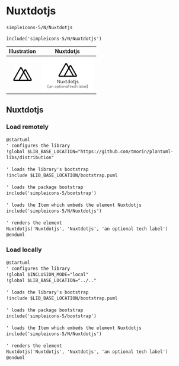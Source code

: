 # Nuxtdotjs


```text
simpleicons-5/N/Nuxtdotjs
```

```text
include('simpleicons-5/N/Nuxtdotjs')
```



| Illustration | Nuxtdotjs |
| :---: | :---: |
| ![illustration for Illustration](../../simpleicons-5/N/Nuxtdotjs.png) | ![illustration for Nuxtdotjs](../../simpleicons-5/N/Nuxtdotjs.Local.png) |




## Nuxtdotjs

### Load remotely
```plantuml
@startuml
' configures the library
!global $LIB_BASE_LOCATION="https://github.com/tmorin/plantuml-libs/distribution"

' loads the library's bootstrap
!include $LIB_BASE_LOCATION/bootstrap.puml

' loads the package bootstrap
include('simpleicons-5/bootstrap')

' loads the Item which embeds the element Nuxtdotjs
include('simpleicons-5/N/Nuxtdotjs')

' renders the element
Nuxtdotjs('Nuxtdotjs', 'Nuxtdotjs', 'an optional tech label')
@enduml
```

### Load locally
```plantuml
@startuml
' configures the library
!global $INCLUSION_MODE="local"
!global $LIB_BASE_LOCATION="../.."

' loads the library's bootstrap
!include $LIB_BASE_LOCATION/bootstrap.puml

' loads the package bootstrap
include('simpleicons-5/bootstrap')

' loads the Item which embeds the element Nuxtdotjs
include('simpleicons-5/N/Nuxtdotjs')

' renders the element
Nuxtdotjs('Nuxtdotjs', 'Nuxtdotjs', 'an optional tech label')
@enduml
```

